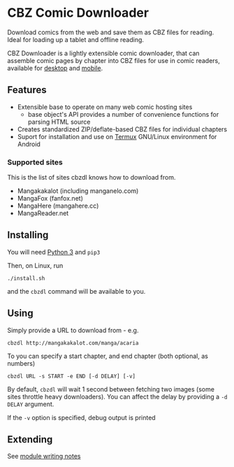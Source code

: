 # CBZ Comic Downloader

Download comics from the web and save them as CBZ files for reading. Ideal for loading up a tablet and offline reading.

CBZ Downloader is a lightly extensible comic downloader, that can assemble comic pages by chapter into CBZ files for use in comic readers, available for [desktop](https://lifehacker.com/5858906/five-best-desktop-comic-book-readers) and [mobile](https://thedroidguy.com/2018/01/5-best-comic-book-reader-apps-android-device-2018-1069923).

## Features

* Extensible base to operate on many web comic hosting sites
	* base object's API provides a number of convenience functions for parsing HTML source
* Creates standardized ZIP/deflate-based CBZ files for individual chapters
* Suport for installation and use on [Termux](https://termux.com/) GNU/Linux environment for Android

### Supported sites

This is the list of sites cbzdl knows how to download from.

* Mangakakalot (including manganelo.com)
* MangaFox (fanfox.net)
* MangaHere (mangahere.cc)
* MangaReader.net

## Installing

You will need [Python 3](https://www.python.org/) and `pip3`

Then, on Linux, run

	./install.sh

and the `cbzdl` command will be available to you.

## Using

Simply provide a URL to download from - e.g.

	cbzdl http://mangakakalot.com/manga/acaria

To you can specify a start chapter, and end chapter (both optional, as numbers)

	cbzdl URL -s START -e END [-d DELAY] [-v]

By default, `cbzdl` will wait 1 second between fetching two images (some sites throttle heavy downloaders). You can affect the delay by providing a `-d DELAY` argument.

If the `-v` option is specified, debug output is printed

## Extending

See [module writing notes](writing_modules.md)
